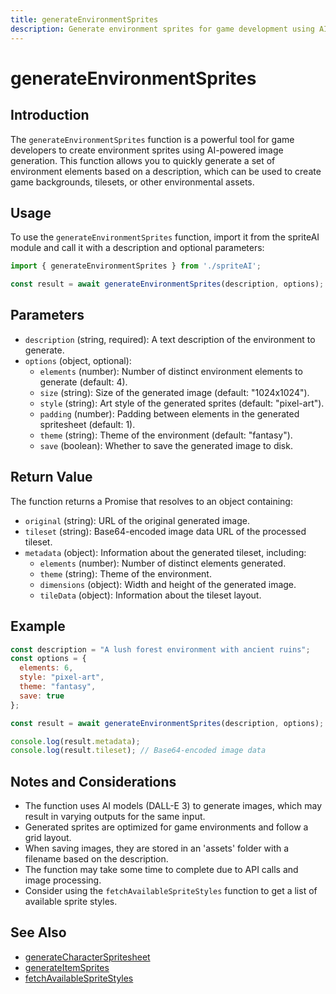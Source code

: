 ```yaml
---
title: generateEnvironmentSprites
description: Generate environment sprites for game development using AI-powered image generation
---
```


# generateEnvironmentSprites

## Introduction

The `generateEnvironmentSprites` function is a powerful tool for game developers to create environment sprites using AI-powered image generation. This function allows you to quickly generate a set of environment elements based on a description, which can be used to create game backgrounds, tilesets, or other environmental assets.

## Usage

To use the `generateEnvironmentSprites` function, import it from the spriteAI module and call it with a description and optional parameters:

```javascript
import { generateEnvironmentSprites } from './spriteAI';

const result = await generateEnvironmentSprites(description, options);
```

## Parameters

- `description` (string, required): A text description of the environment to generate.
- `options` (object, optional):
  - `elements` (number): Number of distinct environment elements to generate (default: 4).
  - `size` (string): Size of the generated image (default: "1024x1024").
  - `style` (string): Art style of the generated sprites (default: "pixel-art").
  - `padding` (number): Padding between elements in the generated spritesheet (default: 1).
  - `theme` (string): Theme of the environment (default: "fantasy").
  - `save` (boolean): Whether to save the generated image to disk.

## Return Value

The function returns a Promise that resolves to an object containing:

- `original` (string): URL of the original generated image.
- `tileset` (string): Base64-encoded image data URL of the processed tileset.
- `metadata` (object): Information about the generated tileset, including:
  - `elements` (number): Number of distinct elements generated.
  - `theme` (string): Theme of the environment.
  - `dimensions` (object): Width and height of the generated image.
  - `tileData` (object): Information about the tileset layout.

## Example

```javascript
const description = "A lush forest environment with ancient ruins";
const options = {
  elements: 6,
  style: "pixel-art",
  theme: "fantasy",
  save: true
};

const result = await generateEnvironmentSprites(description, options);

console.log(result.metadata);
console.log(result.tileset); // Base64-encoded image data
```

## Notes and Considerations

- The function uses AI models (DALL-E 3) to generate images, which may result in varying outputs for the same input.
- Generated sprites are optimized for game environments and follow a grid layout.
- When saving images, they are stored in an 'assets' folder with a filename based on the description.
- The function may take some time to complete due to API calls and image processing.
- Consider using the `fetchAvailableSpriteStyles` function to get a list of available sprite styles.

## See Also

- [generateCharacterSpritesheet](./generateCharacterSpritesheet.md)
- [generateItemSprites](./generateItemSprites.md)
- [fetchAvailableSpriteStyles](./fetchAvailableSpriteStyles.md)